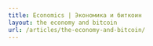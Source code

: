 ```yaml
---
title: Economics | Экономика и биткоин
layout: the economy and bitcoin
url: /articles/the-economy-and-bitcoin/
---
```


